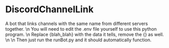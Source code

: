 # DiscordChannelLink
A bot that links channels with the same name from different servers together. \n
You will need to edit the .env file yourself to use this python program. \n
Replace {blah_blah} with the data it tells, remove the {} as well. \n
\n
Then just run the runBot.py and it should automatically function.
